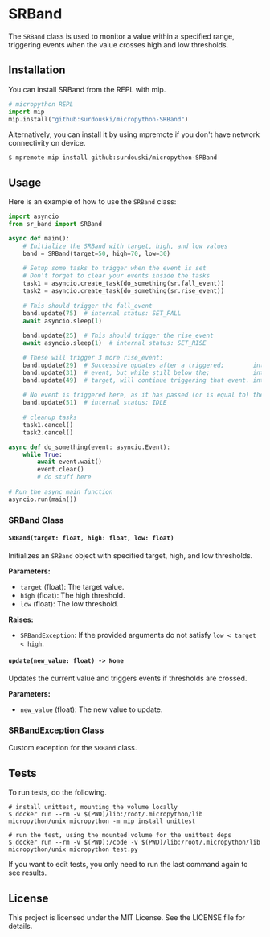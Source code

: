 # SRBand

The `SRBand` class is used to monitor a value within a specified range, triggering events when the value crosses high and low thresholds.

## Installation

You can install SRBand from the REPL with mip.
```python
# micropython REPL
import mip
mip.install("github:surdouski/micropython-SRBand")
```

Alternatively, you can install it by using mpremote if you don't have network connectivity on device.
```
$ mpremote mip install github:surdouski/micropython-SRBand
```

## Usage

Here is an example of how to use the `SRBand` class:

```python
import asyncio
from sr_band import SRBand

async def main():
    # Initialize the SRBand with target, high, and low values
    band = SRBand(target=50, high=70, low=30)
    
    # Setup some tasks to trigger when the event is set
    # Don't forget to clear your events inside the tasks
    task1 = asyncio.create_task(do_something(sr.fall_event))
    task2 = asyncio.create_task(do_something(sr.rise_event))
    
    # This should trigger the fall_event 
    band.update(75)  # internal status: SET_FALL
    await asyncio.sleep(1)
    
    band.update(25)  # This should trigger the rise_event
    await asyncio.sleep(1)  # internal status: SET_RISE

    # These will trigger 3 more rise_event:    
    band.update(29)  # Successive updates after a triggered;        internal status: SET_RISE
    band.update(31)  # event, but while still below the;            internal status: SET_RISE
    band.update(49)  # target, will continue triggering that event. internal status: SET_RISE
    
    # No event is triggered here, as it has passed (or is equal to) the reset point.
    band.update(51)  # internal status: IDLE
    
    # cleanup tasks
    task1.cancel()
    task2.cancel()

async def do_something(event: asyncio.Event):
    while True:
        await event.wait()
        event.clear()
        # do stuff here
        
# Run the async main function
asyncio.run(main())
```

### SRBand Class

#### `SRBand(target: float, high: float, low: float)`
Initializes an `SRBand` object with specified target, high, and low thresholds.

**Parameters:**
- `target` (float): The target value.
- `high` (float): The high threshold.
- `low` (float): The low threshold.

**Raises:**
- `SRBandException`: If the provided arguments do not satisfy `low < target < high`.

#### `update(new_value: float) -> None`
Updates the current value and triggers events if thresholds are crossed.

**Parameters:**
- `new_value` (float): The new value to update.

### SRBandException Class

Custom exception for the `SRBand` class.

## Tests

To run tests, do the following.
```
# install unittest, mounting the volume locally
$ docker run --rm -v $(PWD)/lib:/root/.micropython/lib micropython/unix micropython -m mip install unittest

# run the test, using the mounted volume for the unittest deps
$ docker run --rm -v $(PWD):/code -v $(PWD)/lib:/root/.micropython/lib micropython/unix micropython test.py
```

If you want to edit tests, you only need to run the last command again to see results.


## License

This project is licensed under the MIT License. See the LICENSE file for details.